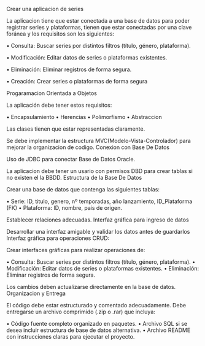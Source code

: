 Crear una aplicacion de series

La aplicacion tiene que estar conectada a una base de datos para poder registrar series y plataformas, tienen que estar conectadas por una clave foránea y los requisitos son los siguientes:

•   Consulta: Buscar series por distintos filtros (título, género, plataforma).

•   Modificación: Editar datos de series o plataformas existentes.

•   Eliminación: Eliminar registros de forma segura.

•   Creación: Crear series o plataformas de forma segura

Progaramacion Orientada a Objetos

La aplicación debe tener estos requisitos:

•   Encapsulamiento
•   Herencias
•   Polimorfismo
•   Abstraccion

Las clases tienen que estar representadas claramente.

Se debe implementar la estructura MVC(Modelo-Vista-Controlador) para mejorar la organizacion de codigo.
Conexion con Base De Datos

Uso de JDBC para conectar Base de Datos Oracle.

La aplicacion debe tener un usario con permisos DBD para crear tablas si no existen el la BBDD.
Estructura de la Base De Datos

Crear una base de datos que contenga las siguientes tablas:

•   Serie: ID, titulo, genero, nº temporadas, año lanzamiento, ID_Plataforma (FK)
•   Plataforma: ID, nombre, pais de origen.

Establecer relaciones adecuadas.
Interfaz gráfica para ingreso de datos

Desarrollar una interfaz amigable y validar los datos antes de guardarlos
Interfaz gráfica para operaciones CRUD:

Crear interfaces gráficas para realizar operaciones de:

•   Consulta: Buscar series por distintos filtros (título, género, plataforma).
•   Modificación: Editar datos de series o plataformas existentes.
•   Eliminación: Eliminar registros de forma segura.

Los cambios deben actualizarse directamente en la base de datos.
Organizacion y Entrega

El código debe estar estructurado y comentado adecuadamente.
Debe entregarse un archivo comprimido (.zip o .rar) que incluya:

•   Código fuente completo organizado en paquetes.
•   Archivo SQL si se desea incluir estructura de base de datos alternativa.
•   Archivo README con instrucciones claras para ejecutar el proyecto.
